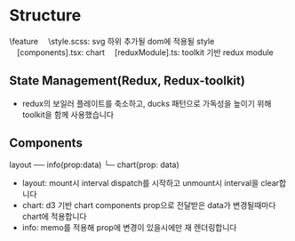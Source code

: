 # Structure

\feature
　\style.scss: svg 하위 추가될 dom에 적용될 style
　\[components].tsx: chart
　\[reduxModule].ts: toolkit 기반 redux module

## State Management(Redux, Redux-toolkit)

- redux의 보일러 플레이트를 축소하고,
  ducks 패턴으로 가독성을 높이기 위해 toolkit을 함께 사용했습니다

## Components

layout
── info(prop:data)
└─ chart(prop: data)

- layout: mount시 interval dispatch를 시작하고 unmount시 interval을 clear합니다
- chart: d3 기반 chart components
  prop으로 전달받은 data가 변경될때마다 chart에 적용합니다
- info: memo를 적용해 prop에 변경이 있을시에만 재 렌더링합니다
